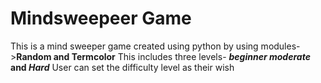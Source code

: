 # Mindsweepeer Game 

This is a mind sweeper game created using python by using modules->**Random and Termcolor**
This includes three levels-
**_beginner_ 
_moderate_ and
_Hard_**
User can set the difficulty level as their wish 

